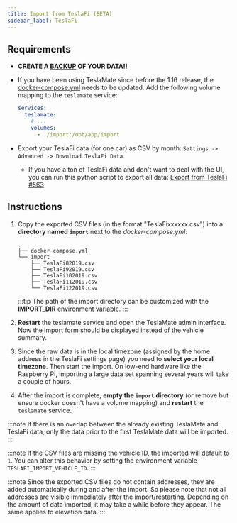 ```yaml
---
title: Import from TeslaFi (BETA)
sidebar_label: TeslaFi
---
```


## Requirements

- **CREATE A [BACKUP](../maintenance/backup_restore.md) OF YOUR DATA‼️**

- If you have been using TeslaMate since before the 1.16 release, the [docker-compose.yml](../installation/docker.md) needs to be updated. Add the following volume mapping to the `teslamate` service:

  ```yml {4-5}
  services:
    teslamate:
      # ...
      volumes:
        - ./import:/opt/app/import
  ```

- Export your TeslaFi data (for one car) as CSV by month: `Settings -> Advanced -> Download TeslaFi Data`.
  - If you have a ton of TeslaFi data and don't want to deal with the UI, you can run this python script to export all data: [Export from TeslaFi #563](https://github.com/teslamate-org/teslamate/issues/563)

## Instructions

1. Copy the exported CSV files (in the format "TeslaFixxxxxx.csv") into a **directory named `import`** next to the _docker-compose.yml_:

   ```console
   .
   ├── docker-compose.yml
   └── import
       ├── TeslaFi82019.csv
       ├── TeslaFi92019.csv
       ├── TeslaFi102019.csv
       ├── TeslaFi112019.csv
       └── TeslaFi122019.csv
   ```

   :::tip
   The path of the import directory can be customized with the **IMPORT_DIR** [environment variable](../configuration/environment_variables.md).
   :::

2. **Restart** the teslamate service and open the TeslaMate admin interface. Now the import form should be displayed instead of the vehicle summary.
3. Since the raw data is in the local timezone (assigned by the home address in the TeslaFi settings page) you need to **select your local timezone**. Then start the import. On low-end hardware like the Raspberry Pi, importing a large data set spanning several years will take a couple of hours.
4. After the import is complete, **empty the `import` directory** (or remove but ensure docker doesn't have a volume mapping) and **restart** the `teslamate` service.

:::note
If there is an overlap between the already existing TeslaMate and TeslaFi data, only the data prior to the first TeslaMate data will be imported.
:::

:::note
If the CSV files are missing the vehicle ID, the imported will default to `1`. You can alter this behavior by setting the environment variable `TESLAFI_IMPORT_VEHICLE_ID`.
:::

:::note
Since the exported CSV files do not contain addresses, they are added automatically during and after the import. So please note that not all addresses are visible immediately after the import/restarting. Depending on the amount of data imported, it may take a while before they appear. The same applies to elevation data.
:::
